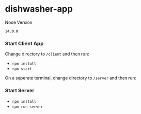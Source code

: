 # dishwasher-app

Node Version

`14.0.0`

### Start Client App
Change directory to `/client` and then run:
- `npm install`
- `npm start`

On a seperate terminal, change directory to `/server` and then run:
### Start Server
- `npm install`
- `npm run server`
